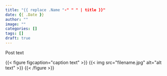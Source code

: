 ```yaml
---
title: "{{ replace .Name "-" " " | title }}"
date: {{ .Date }}
author: ""
image: ""
categories: []
tags: []
draft: true
---
```


Post text

<!--more-->

{{< figure figcaption="caption text" >}}
  {{< img src="filename.jpg" alt="alt text" >}}
{{< /figure >}}
